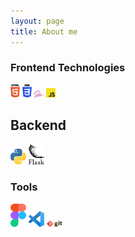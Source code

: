```yaml
---
layout: page
title: About me
---
```


### Frontend Technologies
<div>
  <img src ="./images/html-5.svg" alt="HTML5 logo" width="3%" title='HTML5'/>
  <img src ="./images/css-3.svg" alt="CSS3 logo" width="3%" title='CSS3'/>
  <img src ="./images/sass.svg" alt="SASS logo" width="3%" title='SASS'/>
  <img src ="./images/javascript.svg" alt="JAVASCRIPT logo" width="3%" title='JAVASCRIPT'/>
</div> 

## Backend
  
<div>
  <img src ="./images/python.svg" alt="Python logo" width="5%" title='Python'/>
  <img src ="./images/flask.svg" alt="Flask logo" width="5%" title='Flask'/>
</div>

### Tools

<div>
  <img src ="./images/figma.svg" alt="Figma logo" width="5%" title='Figma'/>
  <img src ="./images/visual-studio-code.svg" alt="VS Code logo" width="5%" title='Visual Studio Code'/>
  <img src ="./images/git.svg" alt="Git logo" width="5%" title='Git'/>
</div>
